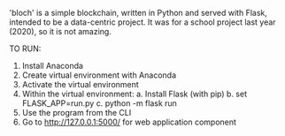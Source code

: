 'bloch' is a simple blockchain, written in Python and served with Flask, intended to be a data-centric project. It was for a school project last year (2020), so it is not amazing.

TO RUN:
1. Install Anaconda
2. Create virtual environment with Anaconda
3. Activate the virtual environment
4. Within the virtual environment:
    a. Install Flask (with pip)
    b. set FLASK_APP=run.py
    c. python -m flask run
5. Use the program from the CLI
6. Go to http://127.0.0.1:5000/ for web application component
